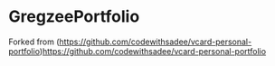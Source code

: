 # GregzeePortfolio

Forked from (https://github.com/codewithsadee/vcard-personal-portfolio)https://github.com/codewithsadee/vcard-personal-portfolio
